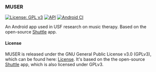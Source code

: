 ### MUSER

[![License: GPL v3](https://img.shields.io/badge/License-GPL%20v3-blue.svg)](LICENSE.md)
[![API](https://img.shields.io/badge/API-16%2B-green.svg?style=flat)](https://android-arsenal.com/api?level=16)
[![Android CI](https://github.com/CUTR-at-USF/MUSER/workflows/Android%20CI/badge.svg)](https://github.com/CUTR-at-USF/MUSER/actions?query=workflow%3A%22Android+CI%22)

An Android app used in USF research on music therapy. Based on the open-source [Shuttle](https://github.com/timusus/Shuttle) app.

#### License

MUSER is released under the GNU General Public License v3.0 (GPLv3), which can be found here: [License](LICENSE.md). It's based on the the open-source [Shuttle](https://github.com/timusus/Shuttle) app, which is also licensed under GPLv3.
